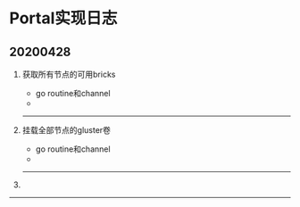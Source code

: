 # Portal实现日志

## 20200428

1. 获取所有节点的可用bricks

   + go routine和channel
   + 

   ---

2. 挂载全部节点的gluster卷

   + go routine和channel
   + 

   ---
   
3. 



---